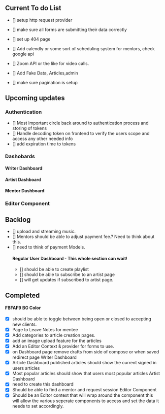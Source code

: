 ## Current To do List
- [] setup http request provider
- [] make sure all forms are submitting their data correctly
- [] set up 404 page


- [] Add calendly or some sort of scheduling system for mentors, check google api 
- [] Zoom API or the like for video calls.
- [] Add Fake Data, Articles,admin 
- [] make sure pagination is setup

 



## Upcoming updates
### Authentication
- [] Most Important circle back around to authentication process and storing of tokens
- [] Handle decoding token on frontend to verify the users scope and access any other needed info
- [] add expiration time to tokens

### Dashobards
#### Writer Dashboard





#### Artist Dashboard

#### Mentor Dashboard 


### Editor Component




## Backlog
- [] upload and streaming music.
- [] Mentors should be able to adjust payment fee.? Need to think about this.
- [] need to think of payment Models.
    #### Regular User Dashboard - This whole section can wait!
    - [] should be able to create playlist
    - [] should be able to subscribe to an artist page
    - [] will get updates if subscribed to artist page.


## Completed
#### FBFAF9 BG Color

- [x] should be able to toggle between being open or closed to accepting new clients.
- [x]  Page to Leave Notes for mentee 
- [x] Add categories to article creation pages.
- [x] add an image upload feature for the articles 
- [x] Add an Editor Context &amp; provider for forms to use.
- [x] on Dashboard page remove drafts from side of compose or when saved redirect page
Writer Dashboard
- [x] Article Dashboard published articles should show the current signed in users articles
- [x]  Most popular articles should show that users most popular articles
Artist Dashboard
- [x]  need to create this dashboard
- [x]  Should be able to find a mentor and request session
Editor Component
- [x] Should be an Editor context that will wrap around the component this will allow the various seperate components to access and set the data it needs to set accordingly. 